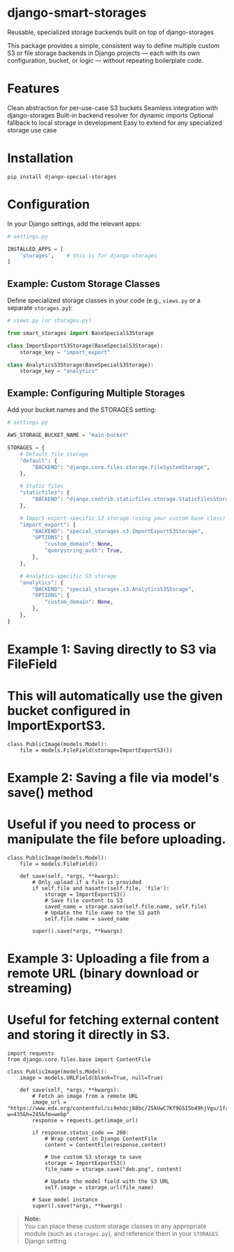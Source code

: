 # django-smart-storages

Reusable, specialized storage backends built on top of django-storages

This package provides a simple, consistent way to define multiple custom S3 or file storage backends in Django projects — each with its own configuration, bucket, or logic — without repeating boilerplate code.

# Features

Clean abstraction for per-use-case S3 buckets
Seamless integration with django-storages
Built-in backend resolver for dynamic imports
Optional fallback to local storage in development
Easy to extend for any specialized storage use case

# Installation

`pip install django-special-storages`

# Configuration

In your Django settings, add the relevant apps:

```python
# settings.py

INSTALLED_APPS = [
    'storages',    # this is for django-storages
]
```
## Example: Custom Storage Classes

Define specialized storage classes in your code (e.g., `views.py` or a separate `storages.py`):

```python
# views.py (or storages.py)

from smart_storages import BaseSpecialS3Storage

class ImportExportS3Storage(BaseSpecialS3Storage):
    storage_key = "import_export"

class AnalyticsS3Storage(BaseSpecialS3Storage):
    storage_key = "analytics"
```


## Example: Configuring Multiple Storages

Add your bucket names and the STORAGES setting:

```python
# settings.py

AWS_STORAGE_BUCKET_NAME = "main-bucket"

STORAGES = {
    # Default file storage
    "default": {
        "BACKEND": "django.core.files.storage.FileSystemStorage",
    },

    # Static files
    "staticfiles": {
        "BACKEND": "django.contrib.staticfiles.storage.StaticFilesStorage",
    },

    # Import-export-specific S3 storage (using your custom base class)
    "import_export": {
        "BACKEND": "special_storages.s3.ImportExportS3Storage",
        "OPTIONS": {
            "custom_domain": None,
            "querystring_auth": True,
        },
    },

    # Analytics-specific S3 storage
    "analytics": {
        "BACKEND": "special_storages.s3.AnalyticsS3Storage",
        "OPTIONS": {
            "custom_domain": None,
        },
    },
}
```

# Example 1: Saving directly to S3 via FileField
# This will automatically use the given bucket configured in ImportExportS3.

```
class PublicImage(models.Model):
    file = models.FileField(storage=ImportExportS3())
```

# Example 2: Saving a file via model's save() method
# Useful if you need to process or manipulate the file before uploading.
```
class PublicImage(models.Model):
    file = models.FileField()

    def save(self, *args, **kwargs):
        # Only upload if a file is provided
        if self.file and hasattr(self.file, 'file'):
            storage = ImportExportS3()
            # Save file content to S3
            saved_name = storage.save(self.file.name, self.file)
            # Update the file name to the S3 path
            self.file.name = saved_name

        super().save(*args, **kwargs)
```

# Example 3: Uploading a file from a remote URL (binary download or streaming)
# Useful for fetching external content and storing it directly in S3.

```
import requests
from django.core.files.base import ContentFile

class PublicImage(models.Model):
    image = models.URLField(blank=True, null=True)

    def save(self, *args, **kwargs):
        # Fetch an image from a remote URL
        image_url = "https://www.edx.org/contentful/ii9ehdcj88bc/2SkUwC7Kf9G5I5b49hjVgu/1fa2453e92e46d980f9f99cf08a51e73/image_processing.jpg?w=435&h=245&fm=webp"
        response = requests.get(image_url)

        if response.status_code == 200:
            # Wrap content in Django ContentFile
            content = ContentFile(response.content)

            # Use custom S3 storage to save
            storage = ImportExportS3()
            file_name = storage.save("deb.png", content)

            # Update the model field with the S3 URL
            self.image = storage.url(file_name)

        # Save model instance
        super().save(*args, **kwargs)
```

> **Note:**  
> You can place these custom storage classes in any appropriate module (such as `storages.py`), and reference them in your `STORAGES` Django setting.
